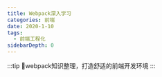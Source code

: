 ```yaml
---
title: Webpack深入学习
categories: 前端
date: 2020-1-10
tags:
  - 前端工程化
sidebarDepth: 0
---
```


:::tip
📝webpack知识整理，打造舒适的前端开发环境
:::

<!-- more -->



